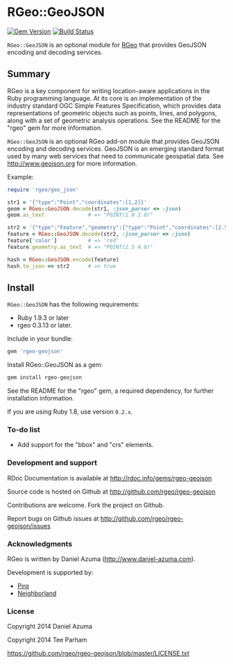 # RGeo::GeoJSON

[![Gem Version](https://badge.fury.io/rb/rgeo-geojson.svg)](http://badge.fury.io/rb/rgeo-geojson)
[![Build Status](https://travis-ci.org/rgeo/rgeo-geojson.svg?branch=master)](https://travis-ci.org/rgeo/rgeo-geojson)

`RGeo::GeoJSON` is an optional module for [RGeo](http://github.com/rgeo/rgeo)
that provides GeoJSON encoding and decoding services.

## Summary

RGeo is a key component for writing location-aware applications in the Ruby
programming language. At its core is an implementation of the industry
standard OGC Simple Features Specification, which provides data
representations of geometric objects such as points, lines, and polygons,
along with a set of geometric analysis operations. See the README for the
"rgeo" gem for more information.

`RGeo::GeoJSON` is an optional RGeo add-on module that provides GeoJSON encoding
and decoding services. GeoJSON is an emerging standard format used by many web
services that need to communicate geospatial data. See http://www.geojson.org
for more information.

Example:

```ruby
require 'rgeo/geo_json'

str1 = '{"type":"Point","coordinates":[1,2]}'
geom = RGeo::GeoJSON.decode(str1, :json_parser => :json)
geom.as_text              # => "POINT(1.0 2.0)"

str2 = '{"type":"Feature","geometry":{"type":"Point","coordinates":[2.5,4.0]},"properties":{"color":"red"}}'
feature = RGeo::GeoJSON.decode(str2, :json_parser => :json)
feature['color']          # => 'red'
feature.geometry.as_text  # => "POINT(2.5 4.0)"

hash = RGeo::GeoJSON.encode(feature)
hash.to_json == str2      # => true
```

## Install

`RGeo::GeoJSON` has the following requirements:

* Ruby 1.9.3 or later
* rgeo 0.3.13 or later.

Include in your bundle:

```ruby
gem 'rgeo-geojson'
```

Install RGeo::GeoJSON as a gem:

```sh
gem install rgeo-geojson
```

See the README for the "rgeo" gem, a required dependency, for further installation information.

If you are using Ruby 1.8, use version `0.2.x`.

### To-do list

* Add support for the "bbox" and "crs" elements.

### Development and support

RDoc Documentation is available at http://rdoc.info/gems/rgeo-geojson

Source code is hosted on Github at http://github.com/rgeo/rgeo-geojson

Contributions are welcome. Fork the project on Github.

Report bugs on Github issues at http://github.com/rgeo/rgeo-geojson/issues

### Acknowledgments

RGeo is written by Daniel Azuma (http://www.daniel-azuma.com).

Development is supported by:

* [Pirq](http://www.pirq.com)
* [Neighborland](https://neighborland.com)

### License

Copyright 2014 Daniel Azuma

Copyright 2014 Tee Parham

https://github.com/rgeo/rgeo-geojson/blob/master/LICENSE.txt
